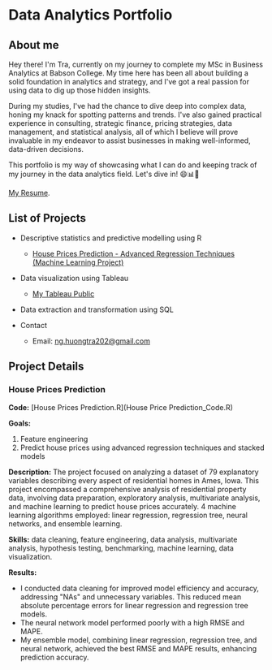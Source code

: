 # Data Analytics Portfolio
<a name="about"></a>
## About me

Hey there! I'm Tra, currently on my journey to complete my MSc in Business Analytics at Babson College. My time here has been all about building a solid foundation in analytics and strategy, and I've got a real passion for using data to dig up those hidden insights.

During my studies, I've had the chance to dive deep into complex data, honing my knack for spotting patterns and trends. I've also gained practical experience in consulting, strategic finance, pricing strategies, data management, and statistical analysis, all of which I believe will prove invaluable in my endeavor to assist businesses in making well-informed, data-driven decisions.

This portfolio is my way of showcasing what I can do and keeping track of my journey in the data analytics field. Let's dive in! 😄📊🚀

[My Resume](Tra-Nguyen_Resume.pdf).

## List of Projects

- Descriptive statistics and predictive modelling using R
  - [House Prices Prediction - Advanced Regression Techniques (Machine Learning Project)](#houseprice)

- Data visualization using Tableau
  - [My Tableau Public](https://public.tableau.com/app/profile/tra.nguyen4620)
 
- Data extraction and transformation using SQL

- Contact
  - Email: ng.huongtra202@gmail.com

## Project Details
<a name="houseprice"></a>
### House Prices Prediction
**Code:** [House Prices Prediction.R](House Price Prediction_Code.R)

**Goals:** 
1. Feature engineering
2. Predict house prices using advanced regression techniques and stacked models

**Description:** The project focused on analyzing a dataset of 79 explanatory variables describing every aspect of residential homes in Ames, Iowa. This project encompassed a comprehensive analysis of residential property data, involving data preparation, exploratory analysis, multivariate analysis, and machine learning to predict house prices accurately.
4 machine learning algorithms employed: linear regression, regression tree, neural networks, and ensemble learning.

**Skills:** data cleaning, feature engineering, data analysis, multivariate analysis, hypothesis testing, benchmarking, machine learning, data visualization.

**Results:** 
- I conducted data cleaning for improved model efficiency and accuracy, addressing "NAs" and unnecessary variables. This reduced mean absolute percentage errors for linear regression and regression tree models.
- The neural network model performed poorly with a high RMSE and MAPE.
- My ensemble model, combining linear regression, regression tree, and neural network, achieved the best RMSE and MAPE results, enhancing prediction accuracy.

